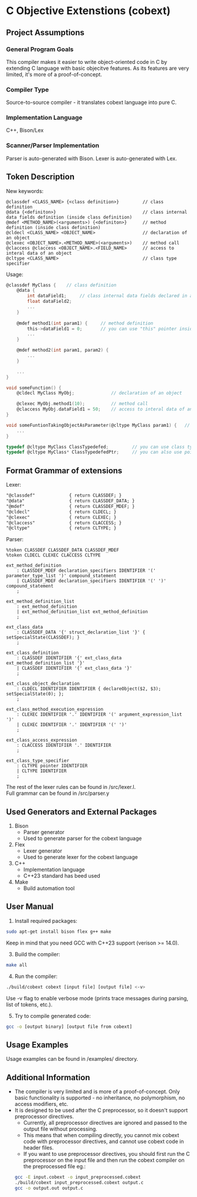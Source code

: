 # C Objective Extenstions (cobext)
## Project Assumptions

### General Program Goals
This compiler makes it easier to write object-oriented code in C by extending C language with basic objecitve features.
As its features are very limited, it's more of a proof-of-concept.

### Compiler Type
Source-to-source compiler - it translates cobext language into pure C.

### Implementation Language
C++, Bison/Lex

### Scanner/Parser Implementation
Parser is auto-generated with Bison.
Lexer is auto-generated with Lex.

## Token Description
New keywords:
```bison
@classdef <CLASS_NAME> {<class definition>}         // class definition
@data {<definiton>}                                 // class internal data fields definition (inside class definition)
@mdef <METHOD_NAME>(<arguments>) {<definiton>}      // method definition (inside class definition)
@cldecl <CLASS_NAME> <OBJECT_NAME>                  // declaration of an object
@clexec <OBJECT_NAME>.<METHOD_NAME>(<arguments>)    // method call
@claccess @claccess <OBJECT_NAME>.<FIELD_NAME>      // access to interal data of an object
@cltype <CLASS_NAME>                                // class type specifier
```

Usage:
```C
@classdef MyClass {    // class definition
    @data {
        int dataField1;     // class internal data fields declared in a struct-like fashion
        float dataField2;
        ...
    }
    
    @mdef method1(int param1) {     // method definition
        this->dataField1 = 0;       // you can use "this" pointer inside method definitions
        ...
    }

    @mdef method2(int param1, param2) {
        ...
    }

    ...
}

void someFunction() {
    @cldecl MyClass MyObj;              // declaration of an object

    @clexec MyObj.method1(10);          // method call
    @claccess MyObj.dataField1 = 50;    // access to interal data of an object
}

void someFuntionTakingObjectAsParameter(@cltype MyClass param1) {   // Use class type specifier to use object as a parameter in a function
    ...
}

typedef @cltype MyClass ClassTypedefed;         // you can use class type specifier also in typedefs
typedef @cltype MyClass* ClassTypedefedPtr;     // you can also use pointers
```

## Format Grammar of extensions
Lexer:
```yacc
"@classdef"             { return CLASSDEF; }
"@data"                 { return CLASSDEF_DATA; }
"@mdef"                 { return CLASSDEF_MDEF; }
"@cldecl"               { return CLDECL; }
"@clexec"               { return CLEXEC; }
"@claccess"             { return CLACCESS; }
"@cltype"               { return CLTYPE; }
```

Parser:
```bison
%token CLASSDEF CLASSDEF_DATA CLASSDEF_MDEF
%token CLDECL CLEXEC CLACCESS CLTYPE

ext_method_definition
	: CLASSDEF_MDEF declaration_specifiers IDENTIFIER '(' parameter_type_list ')' compound_statement
	| CLASSDEF_MDEF declaration_specifiers IDENTIFIER '(' ')' compound_statement
	;

ext_method_definition_list
	: ext_method_definition
	| ext_method_definition_list ext_method_definition
	;

ext_class_data
	: CLASSDEF_DATA '{' struct_declaration_list '}' { setSpecialState(CLASSDEF); }
	;

ext_class_definition
	: CLASSDEF IDENTIFIER '{' ext_class_data ext_method_definition_list '}'
	| CLASSDEF IDENTIFIER '{' ext_class_data '}'
	;

ext_class_object_declaration
	: CLDECL IDENTIFIER IDENTIFIER { declareObject($2, $3); setSpecialState(0); };
	;

ext_class_method_execution_expression
	: CLEXEC IDENTIFIER '.' IDENTIFIER '(' argument_expression_list ')'
	| CLEXEC IDENTIFIER '.' IDENTIFIER '(' ')'		
	;

ext_class_access_expression
	: CLACCESS IDENTIFIER '.' IDENTIFIER
	;

ext_class_type_specifier
	: CLTYPE pointer IDENTIFIER
	| CLTYPE IDENTIFIER
	;
```
The rest of the lexer rules can be found in /src/lexer.l. \
Full grammar can be found in /src/parser.y

## Used Generators and External Packages
1. Bison
    - Parser generator
    - Used to generate parser for the cobext language
2. Flex
    - Lexer generator
    - Used to generate lexer for the cobext language
2. C++
    - Implementation language
    - C++23 standard has beed used
3. Make
    - Build automation tool

## User Manual
1. Install required packages:
```bash
sudo apt-get install bison flex g++ make
```
Keep in mind that you need GCC with C++23 support (verison >= 14.0).

3. Build the compiler:
```bash
make all
```

4. Run the compiler:
```bash
./build/cobext cobext [input file] [output file] <-v>
```
Use -v flag to enable verbose mode (prints trace messages during parsing, list of tokens, etc.).

5. Try to compile generated code:
```bash
gcc -o [output binary] [output file from cobext]
```
## Usage Examples
Usage examples can be found in /examples/ directory.


## Additional Information
- The compiler is very limited and is more of a proof-of-concept. Only basic functionality is supported - no inheritance, no polymorphism, no access modifiers, etc.
- It is designed to be used after the C preprocessor, so it doesn't support preprocessor directives.
    - Currently, all preprocessor directives are ignored and passed to the output file without processing.
    - This means that when compiling directly, you cannot mix cobext code with preprocessor directives, and cannot use cobext code in header files.
    - If you want to use preprocessor directives, you should first run the C preprocessor on the input file and then run the cobext compiler on the preprocessed file eg.:
    ```bash
    gcc -E input.cobext -o input_preprocessed.cobext
    ./build/cobext input_preprocessed.cobext output.c
    gcc -o output.out output.c
    ```
